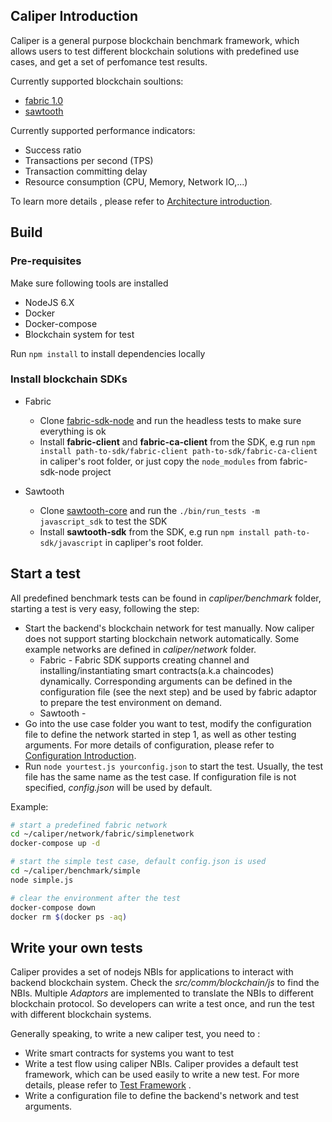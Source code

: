 ## Caliper Introduction

Caliper is a general purpose blockchain benchmark framework, which allows users to test different blockchain solutions with predefined use cases, and get a set of perfomance test results.

Currently supported blockchain soultions:
* [fabric 1.0](https://github.com/hyperledger/fabric)
* [sawtooth](https://github.com/hyperledger/sawtooth-core) 

Currently supported performance indicators:
* Success ratio
* Transactions per second (TPS)
* Transaction committing delay
* Resource consumption (CPU, Memory, Network IO,...)

To learn more details , please refer to [Architecture introduction](doc/Architecture.md). 

## Build

### Pre-requisites

Make sure following tools are installed
* NodeJS 6.X
* Docker
* Docker-compose
* Blockchain system for test

Run `npm install` to install dependencies locally

### Install blockchain SDKs
* Fabric
  * Clone [fabric-sdk-node](https://github.com/hyperledger/fabric-sdk-node) and run the headless tests to make sure everything is ok
  * Install **fabric-client** and **fabric-ca-client** from the SDK, e.g run `npm install path-to-sdk/fabric-client path-to-sdk/fabric-ca-client` in caliper's root folder, or just copy the `node_modules` from fabric-sdk-node project 
  
* Sawtooth
  * Clone [sawtooth-core](https://github.com/hyperledger/sawtooth-core) and run the `./bin/run_tests -m javascript_sdk` to test the SDK
  * Install **sawtooth-sdk** from the SDK, e.g run `npm install path-to-sdk/javascript` in capliper's root folder.


## Start a test

All predefined benchmark tests can be found in *capliper/benchmark* folder, starting a test is very easy, following the step:
* Start the backend's blockchain network for test manually. Now caliper does not support starting blockchain network automatically. Some example networks are defined in *caliper/network* folder.
  * Fabric - Fabric SDK supports creating channel and installing/instantiating smart contracts(a.k.a chaincodes) dynamically. Corresponding arguments can be defined in the configuration file (see the next step) and be used by fabric adaptor to prepare the test environment on demand.
  * Sawtooth -    
* Go into the use case folder you want to test, modify the configuration file to define the network started in step 1, as well as  other testing arguments. For more details of configuration, please refer to [Configuration Introduction](./doc/Architecture.md/#configuration-file). 
* Run `node yourtest.js yourconfig.json` to start the test. Usually, the test file has the same name as the test case. If configuration file is not specified, *config.json* will be used by default.

Example:
```bash
# start a predefined fabric network
cd ~/caliper/network/fabric/simplenetwork
docker-compose up -d

# start the simple test case, default config.json is used
cd ~/caliper/benchmark/simple
node simple.js

# clear the environment after the test
docker-compose down
docker rm $(docker ps -aq)
```     

## Write your own tests
Caliper provides a set of nodejs NBIs for applications to interact with backend blockchain system. Check the *src/comm/blockchain/js* to find the NBIs. Multiple *Adaptors* are implemented to translate the NBIs to different blockchain protocol. So developers can write a test  once, and run the test with different blockchain systems.

Generally speaking, to write a new caliper test, you need to :
* Write smart contracts for systems you want to test
* Write a test flow using caliper NBIs. Caliper provides a default test framework, which can be used easily to write a new test. For more details, please refer to [Test Framework](./doc/Architecture.md/#test-framework) .       
* Write a configuration file to define the backend's network and  test arguments.

  
 

